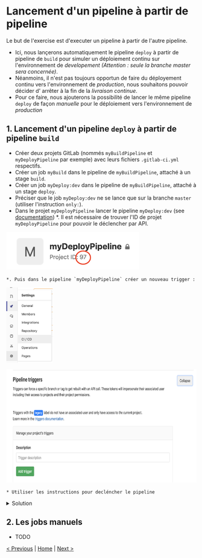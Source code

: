 # Lancement d'un pipeline à partir de pipeline

Le but de l'exercise est d'executer un pipeline à partir de l'autre pipeline.

* Ici, nous lançerons automatiquement le pipeline `deploy` à partir de pipeline de `build` pour simuler un déploiement continu sur l'environnement de *developement* _(Attention : seule la branche master sera concernée)_.  
* Néanmoins, il n'est pas toujours opportun de faire du déployement continu vers l'environnement de *production*, nous souhaitons pouvoir décider d' arrêter à la fin de la *livraison continue*. 
* Pour ce faire, nous ajouterons la possibilité de lancer le même pipeline `deploy` de façon *manuelle* pour le déploiement vers l'environnement de *production* 


## 1. Lancement d'un pipeline `deploy` à partir de pipeline `build`

* Créer deux projets GitLab (nommés `myBuildPipeline` et `myDeployPipeline` par exemple) avec leurs fichiers `.gitlab-ci.yml` respectifs.
* Créer un job `myBuild` dans le pipeline de `myBuildPipeline`, attaché à un stage `build`.
* Créer un job `myDeploy:dev` dans le pipeline de `myBuildPipeline`, attaché à un stage `deploy`.
* Préciser que le job `myDeploy:dev` ne se lance que sur la branche `master` (utiliser l'instruction `only:`).
* Dans le projet `myDeployPipeline` lancer le pipeline `myDeploy:dev` (see [documentation](https://docs.gitlab.com/ce/ci/triggers/README.html#ci-job-token))
    *. Il est nécessaire de trouver l'ID de projet `myDeployPipeline` pour pouvoir le déclencher par API.

<p>
<img src="project-id.png" height="100">
</p> 

    *. Puis dans le pipeline `myDeployPipeline` créer un nouveau trigger :
    
<p>
<img src="ci-cd-settings.png" height="200">
</p> 

<p>
<img src="trigger.png" height="300">
</p> 

    * Utiliser les instructions pour decléncher le pipeline


<details>
<summary>Solution</summary>
<p>

```yaml

myBuild:
    stage: build
    script:
        - echo "Build"
    
myDeploy:dev:
    stage: deploy
    image: byrnedo/alpine-curl
    script:   
        - curl --request POST --form "token=$CI_JOB_TOKEN" --form ref=master https://gitlab.sab2i-cloud.com/api/v4/projects/<myDeployPipeline_project_id>/trigger/pipeline
    only:
        - master
```

</p>
</details>


## 2. Les jobs manuels

* TODO

[< Previous](../exercice_4) | [Home](..) | [Next >](../exercice_6)